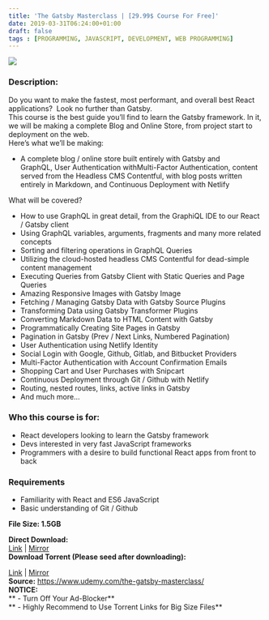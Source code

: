 ```yaml
---
title: 'The Gatsby Masterclass | [29.99$ Course For Free]'
date: 2019-03-31T06:24:00+01:00
draft: false
tags : [PROGRAMMING, JAVASCRIPT, DEVELOPMENT, WEB PROGRAMMING]
---
```


[![](https://1.bp.blogspot.com/-_huPquLLeoQ/XKBOMr85yoI/AAAAAAAABQs/SDSGR85Zv5ICJnzPDDMlakUEJrK_5nE-ACLcBGAs/s640/The-Gatsby-Masterclass.jpg)](https://1.bp.blogspot.com/-_huPquLLeoQ/XKBOMr85yoI/AAAAAAAABQs/SDSGR85Zv5ICJnzPDDMlakUEJrK_5nE-ACLcBGAs/s1600/The-Gatsby-Masterclass.jpg)

  

### Description:

Do you want to make the fastest, most performant, and overall best React applications?  Look no further than Gatsby.  
This course is the best guide you’ll find to learn the Gatsby framework. In it, we will be making a complete Blog and Online Store, from project start to deployment on the web.  
Here’s what we’ll be making:  

*   A complete blog / online store built entirely with Gatsby and GraphQL, User Authentication withMulti-Factor Authentication, content served from the Headless CMS Contentful, with blog posts written entirely in Markdown, and Continuous Deployment with Netlify

What will be covered?  

*   How to use GraphQL in great detail, from the GraphiQL IDE to our React / Gatsby client
*   Using GraphQL variables, arguments, fragments and many more related concepts
*   Sorting and filtering operations in GraphQL Queries
*   Utilizing the cloud-hosted headless CMS Contentful for dead-simple content management
*   Executing Queries from Gatsby Client with Static Queries and Page Queries
*   Amazing Responsive Images with Gatsby Image
*   Fetching / Managing Gatsby Data with Gatsby Source Plugins
*   Transforming Data using Gatsby Transformer Plugins
*   Converting Markdown Data to HTML Content with Gatsby
*   Programmatically Creating Site Pages in Gatsby
*   Pagination in Gatsby (Prev / Next Links, Numbered Pagination)
*   User Authentication using Netlify Identity
*   Social Login with Google, Github, Gitlab, and Bitbucket Providers
*   Multi-Factor Authentication with Account Confirmation Emails
*   Shopping Cart and User Purchases with Snipcart
*   Continuous Deployment through Git / Github with Netlify
*   Routing, nested routes, links, active links in Gatsby
*   And much more…

### Who this course is for:

*   React developers looking to learn the Gatsby framework
*   Devs interested in very fast JavaScript frameworks
*   Programmers with a desire to build functional React apps from front to back

### Requirements

*   Familiarity with React and ES6 JavaScript
*   Basic understanding of Git / Github

**File Size: 1.5GB**

**Direct Download:**  
[Link](https://oko.sh/TheGatsbylink1) | [Mirror](https://oko.sh/TheGatsbylink2)  
**Download Torrent (Please seed after downloading):**  

[Link](https://oko.sh/TheGatsbytorrent1) | [Mirror](https://oko.sh/TheGatsbytorrent2)  
**Source:** https://www.udemy.com/the-gatsby-masterclass/  
**NOTICE:**  
** - Turn Off Your Ad-Blocker**  
** - Highly Recommend to Use Torrent Links for Big Size Files**